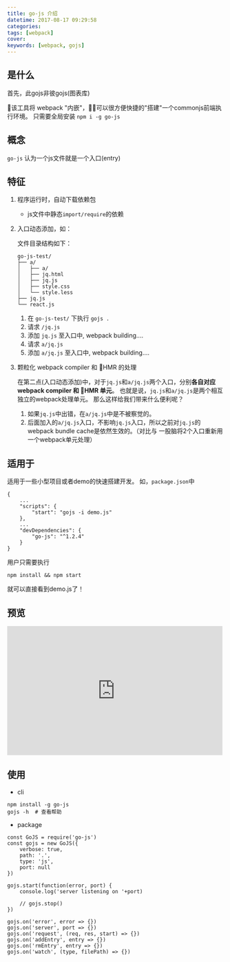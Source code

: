 ```yaml
---
title: go-js 介绍
datetime: 2017-08-17 09:29:58
categories:
tags: [webpack]
cover:
keywords: [webpack, gojs]
---
```


## 是什么

首先，此gojs非彼gojs(图表库)

该工具将 webpack "内嵌"，可以很方便快捷的"搭建"一个commonjs前端执行环境。
只需要全局安装 `npm i -g go-js`

## 概念

`go-js` 认为一个js文件就是一个入口(entry)

## 特征

1. 程序运行时，自动下载依赖包
    - js文件中静态`import/require`的依赖

2. 入口动态添加，如：

    文件目录结构如下：

    ```
    go-js-test/
    ├── a/
    │   ├── a/
    │   ├── jq.html
    │   ├── jq.js
    │   ├── style.css
    │   └── style.less
    ├── jq.js
    └── react.js
    ```
    1. 在 `go-js-test/` 下执行 `gojs .`
    2. 请求 `/jq.js`
    3. 添加 `jq.js` 至入口中, webpack building....
    4. 请求 `a/jq.js`
    5. 添加 `a/jq.js` 至入口中, webpack building....

3. 颗粒化 webpack compiler 和 HMR 的处理  

    在第二点(入口动态添加)中，对于`jq.js`和`a/jq.js`两个入口，分别**各自对应webpack compiler 和 HMR 单元**。
    也就是说，`jq.js`和`a/jq.js`是两个相互独立的webpack处理单元。
    那么这样给我们带来什么便利呢？

    1. 如果`jq.js`中出错，在`a/jq.js`中是不被察觉的。
    2. 后面加入的`a/jq.js`入口，不影响`jq.js`入口，所以之前对`jq.js`的webpack bundle cache是依然生效的。（对比与 一股脑将2个入口重新用一个webpack单元处理）

## 适用于

适用于一些小型项目或者demo的快速搭建开发。
如，`package.json`中

```
{
    ...
    "scripts": {
        "start": "gojs -i demo.js"
    },
    ...
    "devDependencies": {
        "go-js": "^1.2.4"
    }
}
```

用户只需要执行

```
npm install && npm start
```
就可以直接看到demo.js了！


## 预览

<iframe width="500" height="300" src="https://www.youtube.com/embed/VDfcNhSxbQY" frameborder="0" allowfullscreen></iframe>

## 使用

- cli

```
npm install -g go-js
gojs -h  # 查看帮助
```

- package

```
const GoJS = require('go-js')
const gojs = new GoJS({
    verbose: true,
    path: '.',
    type: 'js',
    port: null
})

gojs.start(function(error, port) {
    console.log('server listening on '+port)
    
    // gojs.stop()
})

gojs.on('error', error => {})
gojs.on('server', port => {})
gojs.on('request', (req, res, start) => {})
gojs.on('addEntry', entry => {})
gojs.on('rmEntry', entry => {})
gojs.on('watch', (type, filePath) => {})
```
